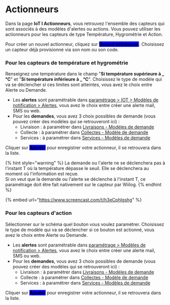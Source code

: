 # Actionneurs

Dans la page **IoT I Actionneurs**, vous retrouvez l'ensemble des capteurs qui sont associés à des modèles d'alertes ou actions. Vous pouvez utiliser les actionneurs pour les capteurs de type Température, Hygrométrie et Action.

Pour créer un nouvel actionneur, cliquez sur <mark style="background-color:blue;">**Nouvel actionneur**</mark>. Choisissez un capteur déjà provisionné via son nom ou son code.

### Pour les capteurs de température et hygrométrie

Renseignez une température dans le champ "**Si température supérieure à \_ °C**" et "**Si température inférieure à \_ °C**". Choisissez le type de modèle qui va se déclencher si ces limites sont atteintes, vous avez le choix entre Alerte ou Demande.&#x20;

* Les **alertes** sont paramétrable dans [paramétrage > IOT > Modèles de notification > Alertes](../parametrages/iot/modeles-de-notifications/alertes.md), vous avez le choix entre créer une alerte mail, SMS ou web.
* Pour les **demandes**, vous avez 3 choix possibles de demande (vous pouvez créer des modèles qui se retrouveront ici) :&#x20;
  * Livraison : à paramétrer dans [Livraisons - Modèles de demande](../parametrages/stock/demandes/livraisons/modeles-de-demande.md)
  * Collecte : à paramétrer dans [Collectes - Modèle de demande](../parametrages/stock/demandes/collectes/modele-de-demande.md)
  * Services : à paramétrer dans [Services - Modèles de demande](../parametrages/trace/services/modeles-de-demande.md)

Cliquer sur <mark style="background-color:blue;">**Ajouter**</mark> pour enregistrer votre actionneur, il se retrouvera dans la liste.

{% hint style="warning" %}
La demande ou l'alerte ne se déclenchera pas à l'instant T où la température dépasse le seuil. Elle se déclenchera au moment où l'information est reçue.\
Si on veut que la demande ou l'alerte se déclenche à l'instant T, ce paramétrage doit être fait nativement sur le capteur par Wiilog.
{% endhint %}

{% embed url="https://www.screencast.com/t/h3eCphlgshg" %}

### Pour les capteurs d'action

Sélectionner sur le schéma quel bouton vous voulez paramétrer. Choisissez le type de modèle qui va se déclencher si ce bouton est actionné, vous avez le choix entre Alerte ou Demande.&#x20;

* Les **alertes** sont paramétrable dans [paramétrage > Modèles de notification > Alertes](../parametrages/iot/modeles-de-notifications/alertes.md), vous avez le choix entre créer une alerte mail, SMS ou web.
* Pour les **demandes**, vous avez 3 choix possibles de demande (vous pouvez créer des modèles qui se retrouveront ici) :&#x20;
  * Livraison : à paramétrer dans [Livraisons - Modèles de demande](../parametrages/stock/demandes/livraisons/modeles-de-demande.md)
  * Collecte : à paramétrer dans [Collectes - Modèle de demande](../parametrages/stock/demandes/collectes/modele-de-demande.md)
  * Services : à paramétrer dans [Services - Modèles de demande](../parametrages/trace/services/modeles-de-demande.md)

Cliquer sur <mark style="background-color:blue;">**Ajouter**</mark> pour enregistrer votre actionneur, il se retrouvera dans la liste.
